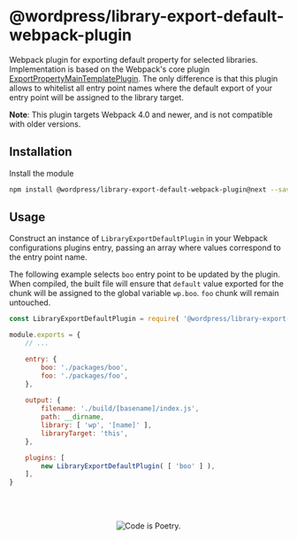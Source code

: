 # @wordpress/library-export-default-webpack-plugin

Webpack plugin for exporting default property for selected libraries. Implementation is based on the Webpack's core plugin [ExportPropertyMainTemplatePlugin](https://github.com/webpack/webpack/blob/51b0df77e4f366163730ee465f01458bfad81f34/lib/ExportPropertyMainTemplatePlugin.js). The only difference is that this plugin allows to whitelist all entry point names where the default export of your entry point will be assigned to the library target.  

**Note**: This plugin targets Webpack 4.0 and newer, and is not compatible with older versions.

## Installation

Install the module

```bash
npm install @wordpress/library-export-default-webpack-plugin@next --save
```

## Usage

Construct an instance of `LibraryExportDefaultPlugin` in your Webpack configurations plugins entry, passing an array where values correspond to the entry point name.

The following example selects `boo` entry point to be updated by the plugin. When compiled, the built file will ensure that `default` value exported for the chunk will be assigned to the global variable `wp.boo`. `foo` chunk will remain untouched.

```js
const LibraryExportDefaultPlugin = require( '@wordpress/library-export-default-webpack-plugin' );

module.exports = {
	// ...

	entry: {
		boo: './packages/boo',
		foo: './packages/foo',
	},
	
	output: {
		filename: './build/[basename]/index.js',
		path: __dirname,
		library: [ 'wp', '[name]' ],
		libraryTarget: 'this',
	},

	plugins: [
		new LibraryExportDefaultPlugin( [ 'boo' ] ),
	],
}
```

<br/><br/><p align="center"><img src="https://s.w.org/style/images/codeispoetry.png?1" alt="Code is Poetry." /></p>
